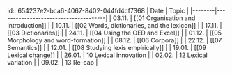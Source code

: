 id:: 654237e2-bca6-4067-8402-044fd4cf7368
| Date   | Topic                                |
|--------|--------------------------------------|
| 03.11. | [[01 Organisation and introduction]] |
| 10.11. | [[02 Words, dictionaries, and the lexicon]]           |
| 17.11. | [[03 Dictionaries]] |
| 24.11. | [[04 Using the OED and Excel]] |
| 01.12. | [[05 Morphology and word-formation]] |
| 08.12. | [[06 Corpora]] |
| 22.12. | [[07 Semantics]] |
| 12.01. | [[08 Studying lexis empirically]]  |
| 19.01. | [[09 Lexical change]] |
| 26.01. | 10 Lexical innovation                |
| 02.02. | 12 Lexical variation                 |
| 09.02. | 13 Re-cap                            |
